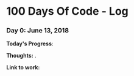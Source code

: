 # 100 Days Of Code - Log

 ### Day 0: June 13, 2018

**Today's Progress**: 

**Thoughts:** .

**Link to work:** 
